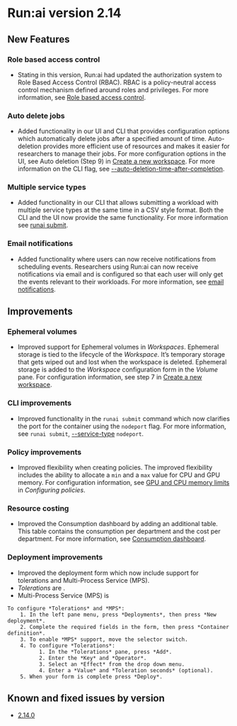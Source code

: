 # Run:ai version 2.14

## New Features

### Role based access control
<!-- RUN-7510/9002 and lots of others -->
* Stating in this version, Run:ai had updated the authorization system to Role Based Access Control (RBAC). RBAC is a policy-neutral access control mechanism defined around roles and privileges. For more information, see [Role based access control](../admin/runai-setup/access-control/rbac.md#role-based-access-control).

<!-- When upgrading the system, previous access and authorizations that were configured will be migrated to the new RBAC roles. See the table below for role conversions:

TODO Add RBAC old--new conversion table here. -->

### Auto delete jobs
<!-- RUN-8586/RUN-11777 -->
* Added functionality in our UI and CLI that provides configuration options which automatically delete jobs after a specified amount of time. Auto-deletion provides more efficient use of resources and makes it easier for researchers to manage their jobs. For more configuration options in the UI, see Auto deletion (Step 9) in [Create a new workspace](../Researcher/user-interface/workspaces/create/workspace-v2.md#create-a-new-workspace). For more information on the CLI flag, see [--auto-deletion-time-after-completion](../Researcher/cli-reference/runai-submit.md).

### Multiple service types
<!-- RUN-10235/RUN-10485  Support multi service types in the CLI submission -->
* Added functionality in our CLI that allows submitting a workload with multiple service types at the same time in a CSV style format. Both the CLI and the UI now provide the same functionality. For more information see [runai submit](../Researcher/cli-reference/runai-submit.md).

<!-- RUN-9808/RUN-9810 Show effective project policy from the UI 
* We are pleased to announce an enhancement to the Projects table where users now have the ability to view policies from within a project. For more information, see [Projects](). -->

### Email notifications
<!-- RUN-9868/RUN-10087 support per user scheduling events notifications (slack/email) -->
* Added functionality where users can now receive notifications from scheduling events. Researchers using Run:ai can now receive notifications via email and is configured so that each user will only get the events relevant to their workloads. For more information, see [email notifications](../admin/researcher-setup/email-messaging.md#email-notifications).

## Improvements

### Ephemeral volumes
<!--RUN-9958/RUN-10061 Ephemeral volumes in workspaces -->
* Improved support for Ephemeral volumes in *Workspaces*. Ephemeral storage is tied to the lifecycle of the *Workspace*. It’s temporary storage that gets wiped out and lost when the workspace is deleted. Ephemeral storage is added to the *Workspace* configuration form in the *Volume* pane. For configuration information, see step 7 in [Create a new workspace](../Researcher/user-interface/workspaces/create/.workspace-v2.md#create-a-new-workspace).

### CLI improvements
<!-- RUN-10335/RUN-10510 Node port command line -->
* Improved functionality in the `runai submit` command which now clarifies the port for the container using the `nodeport` flag. For more information, see `runai submit`, [--service-type](../Researcher/cli-reference/runai-submit.md#s----service-type-string) `nodeport`.

### Policy improvements
<!-- RUN-10575/RUN-10579 Add numeric rules in the policy to GPU memory, CPU memory & CPU -->
* Improved flexibility when creating policies. The improved flexibility includes the ability to allocate a `min` and a `max` value for CPU and GPU memory. For configuration information, see [GPU and CPU memory limits](../admin/workloads/policies.md#gpu-and-cpu-memory-limits) in *Configuring policies*.

### Resource costing
<!-- RUN-11421/RUN-11508 Consumption report cost and bugs -->
* Improved the Consumption dashboard by adding an additional table. This table contains the consumption per department and the cost per department. For more information, see [Consumption dashboard](../admin/admin-ui-setup/dashboard-analysis.md#consumption-dashboard).

### Deployment improvements
<!-- RUN-11563/RUN-11564 MPS and tolerance -->
* Improved the deployment form which now include support for tolerations and Multi-Process Service (MPS). 
* *Tolerations* are <!-- TODO explain tolerations -->.
* Multi-Process Service (MPS) is <!--TODO explain MPS here -->
<!-- Configuration procedure added here because the deployments page has no procedure on it. -->  
    To configure *Tolerations* and *MPS*:
        1. In the left pane menu, press *Deployments*, then press *New deployment*.
        2. Complete the required fields in the form, then press *Container definition*.
        3. To enable *MPS* support, move the selector switch.
        4. To configure *Tolerations*:
              1. In the *Tolerations* pane, press *Add*.
              2. Enter the *Key* and *Operator*.
              3. Select an *Effect* from the drop down menu.
              4. Enter a *Value* and *Toleration seconds* (optional).
        5. When your form is complete press *Deploy*.

## Known and fixed issues by version

* [2.14.0](../bugfixes/fixes-2-14.md)
